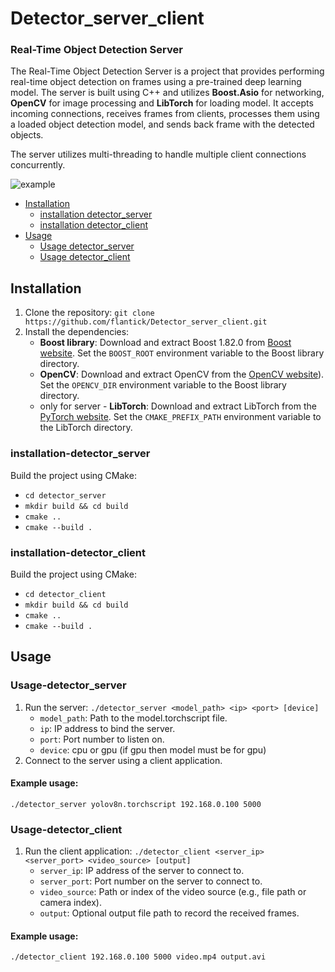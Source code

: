 # Detector_server_client
### Real-Time Object Detection Server
The Real-Time Object Detection Server is a project that provides performing real-time object detection on frames using a pre-trained deep learning model. 
The server is built using C++ and utilizes **Boost.Asio** for networking, **OpenCV** for image processing and **LibTorch** for loading model. It accepts incoming connections, receives frames from clients,
processes them using a loaded object detection model, and sends back frame with the detected objects.

The server utilizes multi-threading to handle multiple client connections concurrently.

<image src="/pictures/example.png" alt="example"><image>

- [Installation](#installation)
  - [installation detector_server](#installation-detector_server)
  - [installation detector_client](#installation-detector_client)
- [Usage](#usage)
  - [Usage detector_server](#Usage-detector_server)
  - [Usage detector_client](#Usage-detector_server)

## Installation
1. Clone the repository: `git clone https://github.com/flantick/Detector_server_client.git`
2. Install the dependencies:
   - **Boost library**: Download and extract Boost 1.82.0 from [Boost website](https://www.boost.org/users/history/version_1_82_0.html). Set the `BOOST_ROOT` environment variable to the Boost library directory.
   - **OpenCV**: Download and extract OpenCV from the [OpenCV website](https://opencv.org/releases/)). Set the `OPENCV_DIR` environment variable to the Boost library directory.
   - only for server - **LibTorch**: Download and extract LibTorch from the [PyTorch website](https://pytorch.org/get-started/locally/). Set the `CMAKE_PREFIX_PATH` environment variable to the LibTorch directory.

### installation-detector_server
 Build the project using CMake:
   - `cd detector_server`
   - `mkdir build && cd build`
   - `cmake ..`
   - `cmake --build .`

### installation-detector_client
 Build the project using CMake:
   - `cd detector_client`
   - `mkdir build && cd build`
   - `cmake ..`
   - `cmake --build .`

## Usage
### Usage-detector_server
1. Run the server: `./detector_server <model_path> <ip> <port> [device]`
   - `model_path`: Path to the model.torchscript file.
   - `ip`: IP address to bind the server.
   - `port`: Port number to listen on.
   - `device`: cpu or gpu (if gpu then model must be for gpu)
2. Connect to the server using a client application.
#### Example usage: 
`./detector_server yolov8n.torchscript 192.168.0.100 5000`

### Usage-detector_client
1. Run the client application: `./detector_client <server_ip> <server_port> <video_source> [output]`
   - `server_ip`: IP address of the server to connect to.
   - `server_port`: Port number on the server to connect to.
   - `video_source`: Path or index of the video source (e.g., file path or camera index).
   - `output`: Optional output file path to record the received frames.
#### Example usage: 
`./detector_client 192.168.0.100 5000 video.mp4 output.avi`
